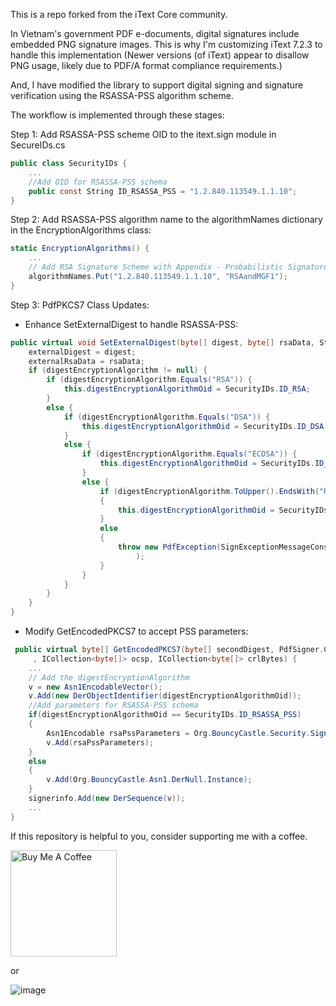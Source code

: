 This is a repo forked from the iText Core community.

[agpl]: LICENSE.md
[building]: BUILDING.md
[contributing]: CONTRIBUTING.md
[itext]: https://itextpdf.com/
[github]: https://github.com/itext/itext7-dotnet
[latest]: https://github.com/itext/itext7-dotnet/releases/latest
[nuget]: https://www.nuget.org/packages/itext7
[sales]: https://itextpdf.com/sales
[gratis]: https://en.wikipedia.org/wiki/Gratis_versus_libre
[rups]: https://github.com/itext/i7j-rups
[pdfhtml]: https://github.com/itext/i7n-pdfhtml
[pdfsweep]: https://github.com/itext/i7n-pdfsweep

In Vietnam's government PDF e-documents, digital signatures include embedded PNG signature images. This is why I'm customizing iText 7.2.3 to handle this implementation (Newer versions (of iText) appear to disallow PNG usage, likely due to PDF/A format compliance requirements.)

And, I have modified the library to support digital signing and signature verification using the RSASSA-PSS algorithm scheme.

The workflow is implemented through these stages:

Step 1: Add RSASSA-PSS scheme OID to the itext.sign module in SecureIDs.cs

```C#
public class SecurityIDs {
    ...
    //Add OID for RSASSA-PSS schema
    public const String ID_RSASSA_PSS = "1.2.840.113549.1.1.10";
}
```

Step 2: Add RSASSA-PSS algorithm name to the algorithmNames dictionary in the EncryptionAlgorithms class:

```C#
static EncryptionAlgorithms() {
    ...
    // Add RSA Signature Scheme with Appendix - Probabilistic Signature (RSASSA-PSS) name
    algorithmNames.Put("1.2.840.113549.1.1.10", "RSAandMGF1");
}
```

Step 3: PdfPKCS7 Class Updates:

- Enhance SetExternalDigest to handle RSASSA-PSS:

```C#
public virtual void SetExternalDigest(byte[] digest, byte[] rsaData, String digestEncryptionAlgorithm) {
    externalDigest = digest;
    externalRsaData = rsaData;
    if (digestEncryptionAlgorithm != null) {
        if (digestEncryptionAlgorithm.Equals("RSA")) {
            this.digestEncryptionAlgorithmOid = SecurityIDs.ID_RSA;
        }
        else {
            if (digestEncryptionAlgorithm.Equals("DSA")) {
                this.digestEncryptionAlgorithmOid = SecurityIDs.ID_DSA;
            }
            else {
                if (digestEncryptionAlgorithm.Equals("ECDSA")) {
                    this.digestEncryptionAlgorithmOid = SecurityIDs.ID_ECDSA;
                }
                else {
                    if (digestEncryptionAlgorithm.ToUpper().EndsWith("RSAANDMGF1"))
                    {
                        this.digestEncryptionAlgorithmOid = SecurityIDs.ID_RSASSA_PSS;
                    }
                    else
                    {
                        throw new PdfException(SignExceptionMessageConstant.UNKNOWN_KEY_ALGORITHM).SetMessageParams(digestEncryptionAlgorithm
                            );
                    }
                }
            }
        }
    }
}
```

- Modify GetEncodedPKCS7 to accept PSS parameters:

```C#
 public virtual byte[] GetEncodedPKCS7(byte[] secondDigest, PdfSigner.CryptoStandard sigtype, ITSAClient tsaClient
     , ICollection<byte[]> ocsp, ICollection<byte[]> crlBytes) {
    ...
    // Add the digestEncryptionAlgorithm
    v = new Asn1EncodableVector();
    v.Add(new DerObjectIdentifier(digestEncryptionAlgorithmOid));
    //Add parameters for RSASSA-PSS schema
    if(digestEncryptionAlgorithmOid == SecurityIDs.ID_RSASSA_PSS)
    {
        Asn1Encodable rsaPssParameters = Org.BouncyCastle.Security.SignerUtilities.GetDefaultX509Parameters(GetDigestAlgorithm());
        v.Add(rsaPssParameters);
    }
    else 
    { 
        v.Add(Org.BouncyCastle.Asn1.DerNull.Instance); 
    }
    signerinfo.Add(new DerSequence(v));
    ...
}


```

If this repository is helpful to you, consider supporting me with a coffee.

<a href="https://buymeacoffee.com/txaopc" target="_blank"><img src="https://cdn.buymeacoffee.com/buttons/v2/default-yellow.png" alt="Buy Me A Coffee" width="170px"></a>

or

![image](https://github.com/user-attachments/assets/a5c4080c-1da9-44cf-8373-790a09032015)
